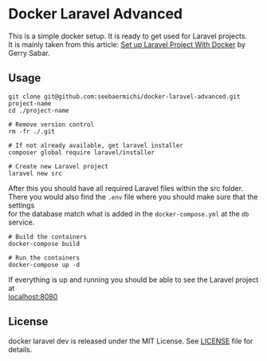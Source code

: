 # Docker Laravel Advanced
This is a simple docker setup. It is ready to get used for Laravel projects.  
It is mainly taken from this article: [Set up Laravel Project With Docker](https://medium.com/@gerrysabar/set-up-laravel-project-with-docker-85b41ea5669) by Gerry Sabar.

## Usage
```shell
git clone git@github.com:seebaermichi/docker-laravel-advanced.git project-name
cd ./project-name

# Remove version control
rm -fr ./.git

# If not already available, get laravel installer
composer global require laravel/installer

# Create new Laravel project
laravel new src
```
After this you should have all required Laravel files within the src folder.  
There you would also find the `.env` file where you should make sure that the settings  
for the database match what is added in the `docker-compose.yml` at the `db` service.

```shell
# Build the containers
docker-compose build
```

```shell
# Run the containers
docker-compose up -d
```

If everything is up and running you should be able to see the Laravel project at  
[localhost:8080](http://localhost:8080)

## License
docker laravel dev is released under the MIT License. See [LICENSE][1] file for details.
                   
[1]: https://github.com/seebaermichi/docker-laravel-advanced/blob/master/LICENSE
